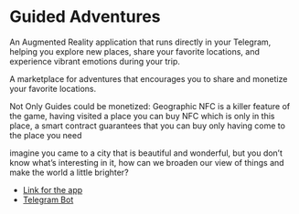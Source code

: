 # Guided Adventures


An Augmented Reality application that runs directly in your Telegram, helping you explore new places, share your favorite locations, and experience vibrant emotions during your trip.

A marketplace for adventures that encourages you to share and monetize your favorite locations.



Not Only Guides could be monetized:
Geographic NFC is a killer feature of the game, having visited a place you can buy NFC which is only in this place, a smart contract guarantees that you can buy only having come to the place you need

imagine you came to a city that is beautiful and wonderful, but you don’t know what’s interesting in it, how can we broaden our view of things and make the world a little brighter?

- [Link for the app](https://projects.maxistar.me/psrls/)
- [Telegram Bot](https://t.me/guided_adventures_bot)


